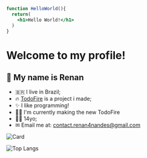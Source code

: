 ```jsx
function HelloWorld(){
  return(
    <h1>Hello World!</h1>
  )
}
```
# Welcome to my profile!
## 👋 My name is Renan
- 🇧🇷 I live in Brazil;
- 🔥 [TodoFire](https://todofire.ml) is a project i made;
- ✨ I like programming!
- 🧑‍💻 I'm currently making the new TodoFire
- 👦🏻 14yo;
- ✉ Email me at: contact.renan4nandes@gmail.com

![Card](https://github-readme-stats.vercel.app/api?username=renan4nandes&show_icons=true&theme=dark)

![Top Langs](https://github-readme-stats.vercel.app/api/top-langs/?username=renan4nandes&show_icons=true&theme=dark)
